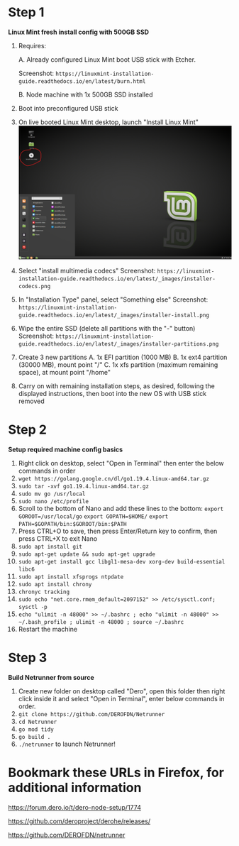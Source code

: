 # Step 1
**Linux Mint fresh install config with 500GB SSD**
1. Requires:

	A. Already configured Linux Mint boot USB stick with Etcher.
	
	Screenshot: `https://linuxmint-installation-guide.readthedocs.io/en/latest/burn.html`

	B. Node machine with 1x 500GB SSD installed
	
2. Boot into preconfigured USB stick
3. On live booted Linux Mint desktop, launch "Install Linux Mint"
![screenshot](InstallLinuxMint.png)
4. Select "install multimedia codecs" 						Screenshot: `https://linuxmint-installation-guide.readthedocs.io/en/latest/_images/installer-codecs.png`
5. In "Installation Type" panel, select "Something else" 			Screenshot: `https://linuxmint-installation-guide.readthedocs.io/en/latest/_images/installer-install.png`
6. Wipe the entire SSD (delete all partitions with the "-" button) 	Screenshot: `https://linuxmint-installation-guide.readthedocs.io/en/latest/_images/installer-partitions.png`
7. Create 3 new partitions
	A. 1x EFI partition (1000 MB)
	B. 1x ext4 partition (30000 MB), mount point "/"
	C. 1x xfs partition (maximum remaining space), at mount point "/home"
8. Carry on with remaining installation steps, as desired, following the displayed instructions, then boot into the new OS with USB stick removed

# Step 2
**Setup required machine config basics**
1. Right click on desktop, select "Open in Terminal" then enter the below commands in order
2. `wget https://golang.google.cn/dl/go1.19.4.linux-amd64.tar.gz`
3. `sudo tar -xvf go1.19.4.linux-amd64.tar.gz`
4. `sudo mv go /usr/local`
5. `sudo nano /etc/profile`
6. Scroll to the bottom of Nano and add these lines to the bottom:
	`export GOROOT=/usr/local/go`
	`export GOPATH=$HOME/`
	`export PATH=$GOPATH/bin:$GOROOT/bin:$PATH`
7. Press CTRL+O to save, then press Enter/Return key to confirm, then press CTRL+X to exit Nano
8. `sudo apt install git`
9. `sudo apt-get update && sudo apt-get upgrade`
10. `sudo apt-get install gcc libgl1-mesa-dev xorg-dev build-essential libc6`
11. `sudo apt install xfsprogs ntpdate`
12. `sudo apt install chrony`
13. `chronyc tracking`
14. `sudo echo "net.core.rmem_default=2097152" >> /etc/sysctl.conf; sysctl -p`
15. `echo "ulimit -n 48000" >> ~/.bashrc ; echo "ulimit -n 48000" >> ~/.bash_profile ; ulimit -n 48000 ; source ~/.bashrc`
16. Restart the machine

# Step 3
**Build Netrunner from source**
1. Create new folder on desktop called "Dero", open this folder then right click inside it and select "Open in Terminal", enter below commands in order.
2. `git clone https://github.com/DEROFDN/Netrunner`
3. `cd Netrunner`
4. `go mod tidy`
5. `go build .`
6. `./netrunner` to launch Netrunner!

# Bookmark these URLs in Firefox, for additional information
https://forum.dero.io/t/dero-node-setup/1774

https://github.com/deroproject/derohe/releases/

https://github.com/DEROFDN/netrunner
